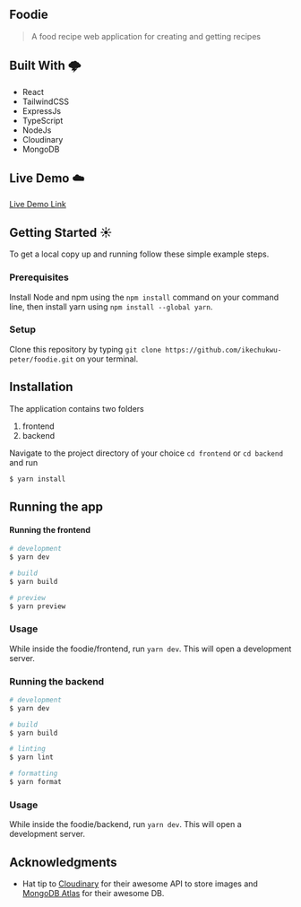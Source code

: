 ## Foodie

> A food recipe web application for creating and getting recipes


## Built With 🌩️

- React
- TailwindCSS
- ExpressJs
- TypeScript
- NodeJs
- Cloudinary
- MongoDB

## Live Demo ☁️

[Live Demo Link](https://foodie-beta-eight.vercel.app/)

## Getting Started ☀️

To get a local copy up and running follow these simple example steps.

### Prerequisites

Install Node and npm using the `npm install` command on your command line, then install yarn using `npm install --global yarn`.

### Setup

Clone this repository by typing `git clone https://github.com/ikechukwu-peter/foodie.git` on your terminal.

## Installation

The application contains two folders

1. frontend
2. backend

Navigate to the project directory of your choice `cd frontend` or `cd backend` and run

```bash
$ yarn install
```

## Running the app

#### Running the frontend

```bash
# development
$ yarn dev

# build
$ yarn build

# preview
$ yarn preview
```

### Usage

While inside the foodie/frontend, run `yarn dev`. This will open a development server.

### Running the backend

```bash
# development
$ yarn dev

# build
$ yarn build

# linting
$ yarn lint

# formatting
$ yarn format
```

### Usage

While inside the foodie/backend, run `yarn dev`. This will open a development server.


## Acknowledgments

- Hat tip to [Cloudinary](cloudinary.com) for their awesome API to store images and [MongoDB Atlas](mongodb.com) for their awesome DB.

